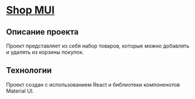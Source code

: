 # [**Shop MUI**](https://gb040.github.io/MUI-practice/ "Ссылка на проект") 

## Описание проекта
Проект представляет из себя набор товаров, которые можно добавлять и удалять из корзины покупок. 

## Технологии
Проект создан с использованием React и библиотеки компоненотов Material UI. 